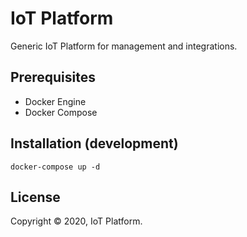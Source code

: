 # IoT Platform

Generic IoT Platform for management and integrations.

## Prerequisites

- Docker Engine
- Docker Compose

## Installation (development)

```
docker-compose up -d
```

## License

Copyright © 2020, IoT Platform.
